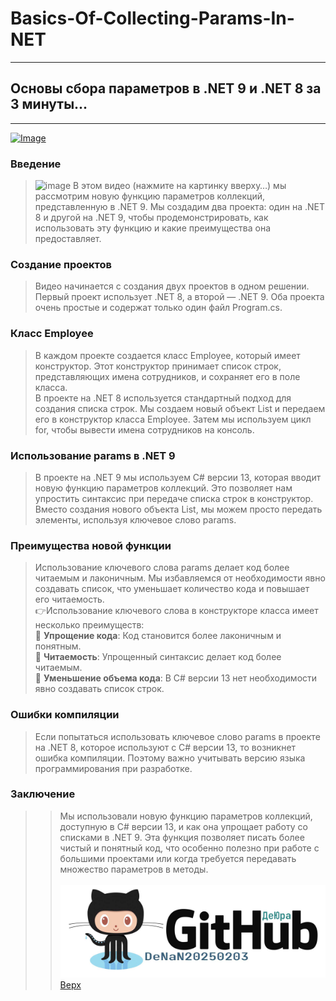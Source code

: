 <a id="anchor"></a>
# Basics-Of-Collecting-Params-In-NET
---
## Основы сбора параметров в .NET 9 и .NET 8 за 3 минуты...
---

<a target="_blank" href="https://www.youtube.com/watch?v=RM4PcnBqWXI"><img src="https://i.ytimg.com/vi/RM4PcnBqWXI/mqdefault.jpg" alt="Image" width = "600" /></a>

### Введение
>	![image](https://github.com/user-attachments/assets/dcdba846-a86e-4aba-b227-3e54a666a125) В этом видео (нажмите на картинку вверху…) мы рассмотрим новую функцию параметров коллекций, представленную в .NET 9. Мы создадим два проекта: один на .NET 8 и другой на .NET 9, чтобы продемонстрировать, как использовать эту функцию и какие преимущества она предоставляет.</br>

###	Создание проектов
>	Видео начинается с создания двух проектов в одном решении. Первый проект использует .NET 8, а второй — .NET 9. Оба проекта очень простые и содержат только один файл Program.cs.</br>

###	Класс Employee
>	В каждом проекте создается класс Employee, который имеет конструктор. Этот конструктор принимает список строк, представляющих имена сотрудников, и сохраняет его в поле класса.</br>
>	В проекте на .NET 8 используется стандартный подход для создания списка строк. Мы создаем новый объект List<string> и передаем его в конструктор класса Employee. Затем мы используем цикл for, чтобы вывести имена сотрудников на консоль.</br>

###	Использование params в .NET 9
>	В проекте на .NET 9 мы используем C# версии 13, которая вводит новую функцию параметров коллекций. Это позволяет нам упростить синтаксис при передаче списка строк в конструктор. Вместо создания нового объекта List<string>, мы можем просто передать элементы, используя ключевое слово params.

###	Преимущества новой функции
>	Использование ключевого слова params делает код более читаемым и лаконичным. Мы избавляемся от необходимости явно создавать список, что уменьшает количество кода и повышает его читаемость.</br>
>	👉Использование ключевого слова  в конструкторе класса  имеет несколько преимуществ:</br>
	🔴 **Упрощение кода**: Код становится более лаконичным и понятным.</br>
	🔴 **Читаемость**: Упрощенный синтаксис делает код более читаемым.</br>
	🔴 **Уменьшение объема кода**: В C# версии 13 нет необходимости явно создавать список строк.</br>

###	Ошибки компиляции
>	Если попытаться использовать ключевое слово params в проекте на .NET 8, которое используют с C# версии 13, то возникнет ошибка компиляции. Поэтому важно учитывать версию языка программирования при разработке.</br>

### Заключение
>>	Мы использовали новую функцию параметров коллекций, доступную в C# версии 13, и как она упрощает работу со списками в .NET 9. Эта функция позволяет писать более чистый и понятный код, что особенно полезно при работе с большими проектами или когда требуется передавать множество параметров в методы.</br>
>></br>
<a target="_blank" href="https://github.com/DeNaN20250203"><img src="GitHubDeJra.png" alt="Image" width = "600" /></a>
[Верх](#anchor)

